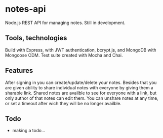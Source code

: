 # notes-api
Node.js REST API for managing notes. Still in development.

## Tools, technologies
Build with Express, with JWT authentication, bcrypt.js, and MongoDB with Mongoose ODM. 
Test suite created with Mocha and Chai.

## Features
After signing in you can create/update/delete your notes. Besides that you are given ability to share individual notes with everyone by giving them a sharable link. Shared notes are availble to see for everyone with a link, but only author of that notes can edit them. You can unshare notes at any time, or set a timeout after wich they will be no longer availble.

## Todo
* making a todo...